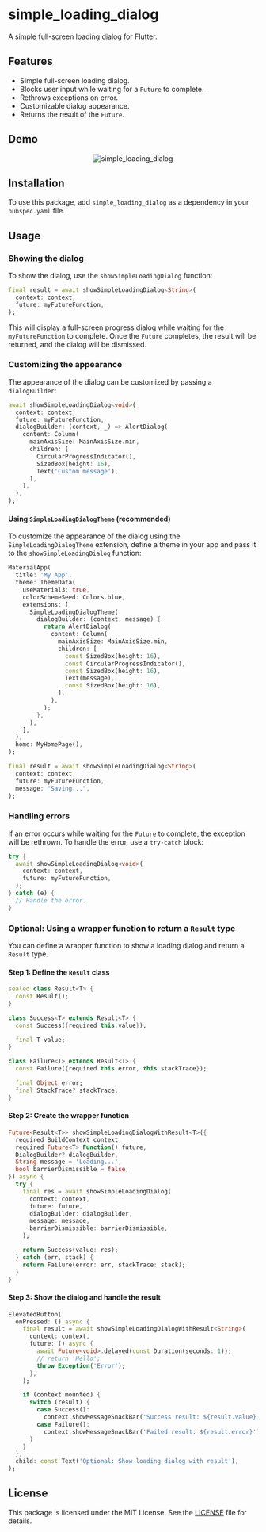# simple_loading_dialog

A simple full-screen loading dialog for Flutter.

## Features

- Simple full-screen loading dialog.
- Blocks user input while waiting for a `Future` to complete.
- Rethrows exceptions on error.
- Customizable dialog appearance.
- Returns the result of the `Future`.

## Demo

<p align="center">
  <img src="https://raw.githubusercontent.com/K9i-0/simple_loading_dialog/main/gifs/demo.gif" alt="simple_loading_dialog" />
</p>

## Installation

To use this package, add `simple_loading_dialog` as a dependency in your `pubspec.yaml` file.

## Usage

### Showing the dialog

To show the dialog, use the `showSimpleLoadingDialog` function:

```dart
final result = await showSimpleLoadingDialog<String>(
  context: context,
  future: myFutureFunction,
);
```

This will display a full-screen progress dialog while waiting for the `myFutureFunction` to complete. Once the `Future` completes, the result will be returned, and the dialog will be dismissed.

### Customizing the appearance

The appearance of the dialog can be customized by passing a `dialogBuilder`:

```dart
await showSimpleLoadingDialog<void>(
  context: context,
  future: myFutureFunction,
  dialogBuilder: (context, _) => AlertDialog(
    content: Column(
      mainAxisSize: MainAxisSize.min,
      children: [
        CircularProgressIndicator(),
        SizedBox(height: 16),
        Text('Custom message'),
      ],
    ),
  ),
);
```

#### Using `SimpleLoadingDialogTheme` (recommended)

To customize the appearance of the dialog using the `SimpleLoadingDialogTheme` extension, define a theme in your app and pass it to the `showSimpleLoadingDialog` function:

```dart
MaterialApp(
  title: 'My App',
  theme: ThemeData(
    useMaterial3: true,
    colorSchemeSeed: Colors.blue,
    extensions: [
      SimpleLoadingDialogTheme(
        dialogBuilder: (context, message) {
          return AlertDialog(
            content: Column(
              mainAxisSize: MainAxisSize.min,
              children: [
                const SizedBox(height: 16),
                const CircularProgressIndicator(),
                const SizedBox(height: 16),
                Text(message),
                const SizedBox(height: 16),
              ],
            ),
          );
        },
      ),
    ],
  ),
  home: MyHomePage(),
);

final result = await showSimpleLoadingDialog<String>(
  context: context,
  future: myFutureFunction,
  message: "Saving...",
);
```

### Handling errors

If an error occurs while waiting for the `Future` to complete, the exception will be rethrown. To handle the error, use a `try-catch` block:

```dart
try {
  await showSimpleLoadingDialog<void>(
    context: context,
    future: myFutureFunction,
  );
} catch (e) {
  // Handle the error.
}
```

### Optional: Using a wrapper function to return a `Result` type

You can define a wrapper function to show a loading dialog and return a `Result` type.

#### Step 1: Define the `Result` class

```dart
sealed class Result<T> {
  const Result();
}

class Success<T> extends Result<T> {
  const Success({required this.value});

  final T value;
}

class Failure<T> extends Result<T> {
  const Failure({required this.error, this.stackTrace});

  final Object error;
  final StackTrace? stackTrace;
}
```

#### Step 2: Create the wrapper function

```dart
Future<Result<T>> showSimpleLoadingDialogWithResult<T>({
  required BuildContext context,
  required Future<T> Function() future,
  DialogBuilder? dialogBuilder,
  String message = 'Loading...',
  bool barrierDismissible = false,
}) async {
  try {
    final res = await showSimpleLoadingDialog(
      context: context,
      future: future,
      dialogBuilder: dialogBuilder,
      message: message,
      barrierDismissible: barrierDismissible,
    );

    return Success(value: res);
  } catch (err, stack) {
    return Failure(error: err, stackTrace: stack);
  }
}
```

#### Step 3: Show the dialog and handle the result

```dart
ElevatedButton(
  onPressed: () async {
    final result = await showSimpleLoadingDialogWithResult<String>(
      context: context,
      future: () async {
        await Future<void>.delayed(const Duration(seconds: 1));
        // return 'Hello';
        throw Exception('Error');
      },
    );

    if (context.mounted) {
      switch (result) {
        case Success():
          context.showMessageSnackBar('Success result: ${result.value}');
        case Failure():
          context.showMessageSnackBar('Failed result: ${result.error}');
      }
    }
  },
  child: const Text('Optional: Show loading dialog with result'),
);
```

## License

This package is licensed under the MIT License. See the [LICENSE](https://github.com/K9i-0/simple_loading_dialog/blob/main/LICENSE) file for details.